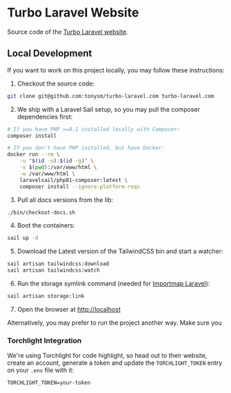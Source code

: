 # Turbo Laravel Website

Source code of the [Turbo Laravel website](https://turbo-laravel.com).

## Local Development

If you want to work on this project locally, you may follow these instructions:

1. Checkout the source code:

```bash
git clone git@github.com:tonysm/turbo-laravel.com turbo-laravel.com
```

2. We ship with a Laravel Sail setup, so you may pull the composer dependencies first:

```bash
# If you have PHP >=8.1 installed locally with Composer:
composer install

# If you don't have PHP installed, but have Docker:
docker run --rm \
    -u "$(id -u):$(id -g)" \
    -v $(pwd):/var/www/html \
    -w /var/www/html \
    laravelsail/php81-composer:latest \
    composer install --ignore-platform-reqs
```

3. Pull all docs versions from the lib:

```bash
./bin/checkout-docs.sh
```

4. Boot the containers:

```bash
sail up -d
```

5. Download the Latest version of the TailwindCSS bin and start a watcher:

```bash
sail artisan tailwindcss:download
sail artisan tailwindcss:watch
```

6. Run the storage symlink command (needed for [Importmap Laravel](https://github.com/tonysm/importmap-laravel)):

```bash
sail artisan storage:link
```

7. Open the browser at [http://localhost](http://localhost)

Alternatively, you may prefer to run the project another way. Make sure you

### Torchlight Integration

We're using Torchlight for code highlight, so head out to their website, create an account, generate a token and update the `TORCHLIGHT_TOKEN` entry on your `.env` file with it:

```dotenv
TORCHLIGHT_TOKEN=your-token
```
